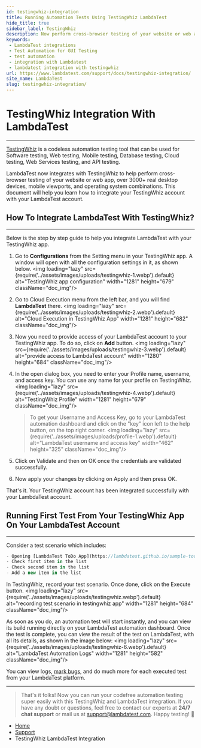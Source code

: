 ```yaml
---
id: testingwhiz-integration
title: Running Automation Tests Using TestingWhiz LambdaTest
hide_title: true
sidebar_label: TestingWhiz
description: Now perform cross-browser testing of your website or web app on 3000+ desktop & mobile browser and OS combinations, using LambdaTest and TestingWhiz integration
keywords:
 - LambdaTest integrations
 - Test Automation for GUI Testing
 - test automation 
 - integration with Lambdatest
 - lambdatest integration with testingwhiz
url: https://www.lambdatest.com/support/docs/testingwhiz-integration/
site_name: LambdaTest
slug: testingwhiz-integration/
---
```


<script type="application/ld+json"
      dangerouslySetInnerHTML={{ __html: JSON.stringify({
       "@context": "https://schema.org",
        "@type": "BreadcrumbList",
        "itemListElement": [{
          "@type": "ListItem",
          "position": 1,
          "name": "LambdaTest",
          "item": "https://www.lambdatest.com"
        },{
          "@type": "ListItem",
          "position": 2,
          "name": "Support",
          "item": "https://www.lambdatest.com/support/docs/"
        },{
          "@type": "ListItem",
          "position": 3,
          "name": "TestingWhiz LambdaTest Integration",
          "item": "https://www.lambdatest.com/support/docs/testingwhiz-integration/"
        }]
      })
    }}
></script>

# TestingWhiz Integration With LambdaTest
* * *

[TestingWhiz](https://www.testing-whiz.com/) is a codeless automation testing tool that can be used for Software testing, Web testing, Mobile testing, Database testing, Cloud testing, Web Services testing, and API testing.

LambdaTest now integrates with TestingWhiz to help perform cross-browser testing of your website or web app, over 3000+ real desktop devices, mobile viewports, and operating system combinations. This document will help you learn how to integrate your TestingWhiz account with your LambdaTest account.

## How To Integrate LambdaTest With TestingWhiz?

* * *

Below is the step by step guide to help you integrate LambdaTest with your TestingWhiz app.

1.  Go to **Configurations** from the Setting menu in your TestingWhiz app. A window will open with all the configuration settings in it, as shown below. <img loading="lazy" src={require('../assets/images/uploads/testingwhiz-1.webp').default} alt="TestingWhiz app configuration" width="1281" height="679" className="doc_img"/>
2.  Go to Cloud Execution menu from the left bar, and you will find **LambdaTest** there. <img loading="lazy" src={require('../assets/images/uploads/testingwhiz-2.webp').default} alt="Cloud Execution in TestingWhiz App" width="1281" height="682" className="doc_img"/>
3.  Now you need to provide access of your LambdaTest account to your TestingWhiz app. To do so, click on **Add** button. <img loading="lazy" src={require('../assets/images/uploads/testingwhiz-3.webp').default} alt="provide access to LambdaTest account" width="1280" height="684" className="doc_img"/>
4.  In the open dialog box, you need to enter your Profile name, username, and access key. You can use any name for your profile on TestingWhiz. <img loading="lazy" src={require('../assets/images/uploads/testingwhiz-4.webp').default} alt="TestingWhiz Profile" width="1281" height="679" className="doc_img"/>

    >To get your Username and Access Key, go to your LambdaTest automation dashboard and click on the "key" icon left to the help button, on the top right corner. <img loading="lazy" src={require('../assets/images/uploads/profile-1.webp').default} alt="LambdaTest username and access key" width="462" height="325" className="doc_img"/>

5.  Click on Validate and then on OK once the credentials are validated successfully.
6.  Now apply your changes by clicking on Apply and then press OK.

That's it. Your TestingWhiz account has been integrated successfully with your LambdaTest account.

## Running First Test From Your TestingWhiz App On Your LambdaTest Account

* * *

Consider a test scenario which includes:

```javascript
- Opening [LambdaTest ToDo App](https://lambdatest.github.io/sample-todo-app/)
- Check first item in the list
- Check second item in the list
- Add a new item in the list
```

In TestingWhiz, record your test scenario. Once done, click on the Execute button. <img loading="lazy" src={require('../assets/images/uploads/testingwhiz.webp').default} alt="recording test scenario in testingwhiz app" width="1281" height="684" className="doc_img"/>

As soon as you do, an automation test will start instantly, and you can view its build running directly on your LambdaTest automation dashboard. Once the test is complete, you can view the result of the test on LambdaTest, with all its details, as shown in the image below: <img loading="lazy" src={require('../assets/images/uploads/testingwhiz-6.webp').default} alt="LambdaTest Automation Logs" width="1281" height="582" className="doc_img"/>

You can view logs, [mark bugs](/docs/mark-as-bug-in-automation-testing/), and do much more for each executed test from your LambdaTest platform.

* * *

> That's it folks! Now you can run your codefree automation testing super easily with this TestingWhiz and LambdaTest integration. If you have any doubt or questions, feel free to contact our experts at **24/7 chat support** or mail us at [support@lambdatest.com](mailto:support@lambdatest.com). Happy testing! 🙂

<nav aria-label="breadcrumbs">
  <ul className="breadcrumbs">
    <li className="breadcrumbs__item">
      <a className="breadcrumbs__link" href="https://www.lambdatest.com">Home</a>
    </li>
    <li className="breadcrumbs__item">
      <a className="breadcrumbs__link" href="/support/docs/">Support</a>
    </li>
    <li className="breadcrumbs__item breadcrumbs__item--active">
      <span className="breadcrumbs__link">TestingWhiz LambdaTest Integration</span>
    </li>
  </ul>
</nav>
